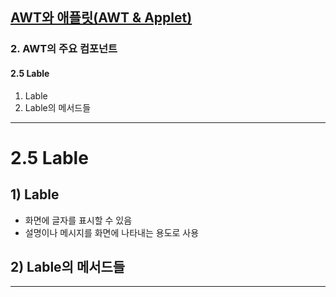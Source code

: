## <a href = "../../README.md" target="_blank">AWT와 애플릿(AWT & Applet)</a>

### 2. AWT의 주요 컴포넌트
#### 2.5 Lable
1) Lable
2) Lable의 메서드들

---

# 2.5 Lable
## 1) Lable
- 화면에 글자를 표시할 수 있음
- 설명이나 메시지를 화면에 나타내는 용도로 사용

## 2) Lable의 메서드들

---
